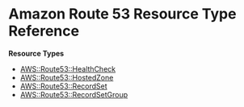 # Amazon Route 53 Resource Type Reference<a name="AWS_Route53"></a>

**Resource Types**
+ [AWS::Route53::HealthCheck](aws-resource-route53-healthcheck.md)
+ [AWS::Route53::HostedZone](aws-resource-route53-hostedzone.md)
+ [AWS::Route53::RecordSet](aws-properties-route53-recordset.md)
+ [AWS::Route53::RecordSetGroup](aws-resource-route53-recordsetgroup.md)